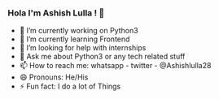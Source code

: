 ### Hola I'm Ashish Lulla ! 👋

- 🔭 I’m currently working on Python3
- 🌱 I’m currently learning Frontend 
- 🤔 I’m looking for help with internships
- 💬 Ask me about Python3 or any tech related stuff
- 📫 How to reach me: whatsapp - twitter - @Ashishlulla28
- 😄 Pronouns: He/His
- ⚡ Fun fact:  I do a lot of Things

